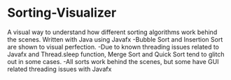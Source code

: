 # Sorting-Visualizer
A visual way to understand how different sorting algorithms work behind the scenes. Written with Java using Javafx
-Bubble Sort and Insertion Sort are shown to visual perfection. 
-Due to known threading issues related to Javafx and Thread.sleep function, Merge Sort and Quick Sort tend to glitch out in some cases.
-All sorts work behind the scenes, but some have GUI related threading issues with Javafx
